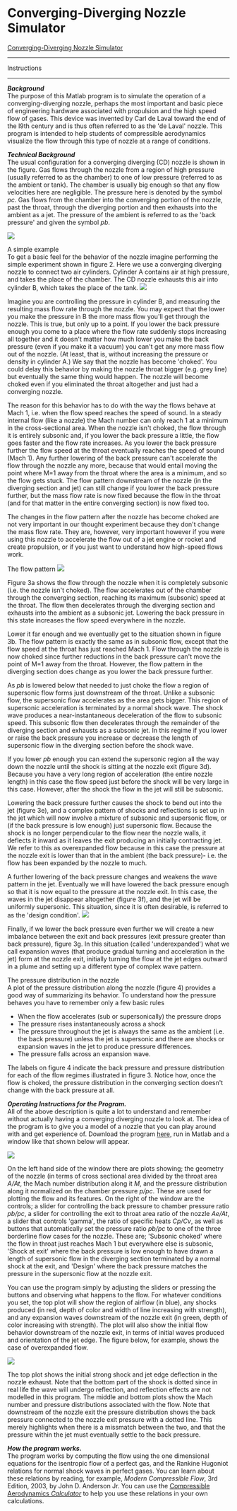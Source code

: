 # Converging-Diverging Nozzle Simulator
[Converging-Diverging Nozzle Simulator](https://devenport.aoe.vt.edu/aoe3114/CD%20Nozzle%20Sim/) 

 * * *

Instructions

* * *

**_Background_**  
The purpose of this Matlab program is to simulate the operation of a converging-diverging nozzle, perhaps the most important and basic piece of engineering hardware associated with propulsion and the high speed flow of gases. This device was invented by Carl de Laval toward the end of the l9th century and is thus often referred to as the 'de Laval' nozzle. This program is intended to help students of compressible aerodynamics visualize the flow through this type of nozzle at a range of conditions.

**_Technical Background_**  
The usual configuration for a converging diverging (CD) nozzle is shown in the figure. Gas flows through the nozzle from a region of high pressure (usually referred to as the chamber) to one of low pressure (referred to as the ambient or tank). The chamber is usually big enough so that any flow velocities here are negligible. The pressure here is denoted by the symbol _pc_. Gas flows from the chamber into the converging portion of the nozzle, past the throat, through the diverging portion and then exhausts into the ambient as a jet. The pressure of the ambient is referred to as the 'back pressure' and given the symbol _pb_.

![](https://github.com/ustczzh/MyClippings/blob/main/Images/2024-5-16%2017-47-37/2ce8acd3-0a1a-469e-b2d3-733de400cbc2.gif?raw=true)

A simple example  
To get a basic feel for the behavior of the nozzle imagine performing the simple experiment shown in figure 2. Here we use a converging diverging nozzle to connect two air cylinders. Cylinder A contains air at high pressure, and takes the place of the chamber. The CD nozzle exhausts this air into cylinder B, which takes the place of the tank. ![](https://github.com/ustczzh/MyClippings/blob/main/Images/2024-5-16%2017-47-37/b30299e0-b965-404c-87e0-c573cf0258dc.gif?raw=true)

Imagine you are controlling the pressure in cylinder B, and measuring the resulting mass flow rate through the nozzle. You may expect that the lower you make the pressure in B the more mass flow you'll get through the nozzle. This is true, but only up to a point. If you lower the back pressure enough you come to a place where the flow rate suddenly stops increasing all together and it doesn't matter how much lower you make the back pressure (even if you make it a vacuum) you can't get any more mass flow out of the nozzle. (At least, that is, without increasing the pressure or density in cylinder A.) We say that the nozzle has become 'choked'. You could delay this behavior by making the nozzle throat bigger (e.g. grey line) but eventually the same thing would happen. The nozzle will become choked even if you eliminated the throat altogether and just had a converging nozzle.

The reason for this behavior has to do with the way the flows behave at Mach 1, i.e. when the flow speed reaches the speed of sound. In a steady internal flow (like a nozzle) the Mach number can only reach 1 at a minimum in the cross-sectional area. When the nozzle isn't choked, the flow through it is entirely subsonic and, if you lower the back pressure a little, the flow goes faster and the flow rate increases. As you lower the back pressure further the flow speed at the throat eventually reaches the speed of sound (Mach 1). Any further lowering of the back pressure can't accelerate the flow through the nozzle any more, because that would entail moving the point where M=1 away from the throat where the area is a minimum, and so the flow gets stuck. The flow pattern downstream of the nozzle (in the diverging section and jet) can still change if you lower the back pressure further, but the mass flow rate is now fixed because the flow in the throat (and for that matter in the entire converging section) is now fixed too.

The changes in the flow pattern after the nozzle has become choked are not very important in our thought experiment because they don't change the mass flow rate. They are, however, very important however if you were using this nozzle to accelerate the flow out of a jet engine or rocket and create propulsion, or if you just want to understand how high-speed flows work.

The flow pattern ![](https://github.com/ustczzh/MyClippings/blob/main/Images/2024-5-16%2017-47-37/6df032a9-d575-44ba-abf2-e71e430122de.gif?raw=true)
  
Figure 3a shows the flow through the nozzle when it is completely subsonic (i.e. the nozzle isn't choked). The flow accelerates out of the chamber through the converging section, reaching its maximum (subsonic) speed at the throat. The flow then decelerates through the diverging section and exhausts into the ambient as a subsonic jet. Lowering the back pressure in this state increases the flow speed everywhere in the nozzle.

Lower it far enough and we eventually get to the situation shown in figure 3b. The flow pattern is exactly the same as in subsonic flow, except that the flow speed at the throat has just reached Mach 1. Flow through the nozzle is now choked since further reductions in the back pressure can't move the point of M=1 away from the throat. However, the flow pattern in the diverging section does change as you lower the back pressure further.

As _pb_ is lowered below that needed to just choke the flow a region of supersonic flow forms just downstream of the throat. Unlike a subsonic flow, the supersonic flow accelerates as the area gets bigger. This region of supersonic acceleration is terminated by a normal shock wave. The shock wave produces a near-instantaneous deceleration of the flow to subsonic speed. This subsonic flow then decelerates through the remainder of the diverging section and exhausts as a subsonic jet. In this regime if you lower or raise the back pressure you increase or decrease the length of supersonic flow in the diverging section before the shock wave.

If you lower _pb_ enough you can extend the supersonic region all the way down the nozzle until the shock is sitting at the nozzle exit (figure 3d). Because you have a very long region of acceleration (the entire nozzle length) in this case the flow speed just before the shock will be very large in this case. However, after the shock the flow in the jet will still be subsonic.

Lowering the back pressure further causes the shock to bend out into the jet (figure 3e), and a complex pattern of shocks and reflections is set up in the jet which will now involve a mixture of subsonic and supersonic flow, or (if the back pressure is low enough) just supersonic flow. Because the shock is no longer perpendicular to the flow near the nozzle walls, it deflects it inward as it leaves the exit producing an initially contracting jet. We refer to this as overexpanded flow because in this case the pressure at the nozzle exit is lower than that in the ambient (the back pressure)- i.e. the flow has been expanded by the nozzle to much.

A further lowering of the back pressure changes and weakens the wave pattern in the jet. Eventually we will have lowered the back pressure enough so that it is now equal to the pressure at the nozzle exit. In this case, the waves in the jet disappear altogether (figure 3f), and the jet will be uniformly supersonic. This situation, since it is often desirable, is referred to as the 'design condition'. ![](https://github.com/ustczzh/MyClippings/blob/main/Images/2024-5-16%2017-47-37/49c0820f-d4a0-4ded-8f55-ce111c30ab4a.gif?raw=true)

Finally, if we lower the back pressure even further we will create a new imbalance between the exit and back pressures (exit pressure greater than back pressure), figure 3g. In this situation (called 'underexpanded') what we call expansion waves (that produce gradual turning and acceleration in the jet) form at the nozzle exit, initially turning the flow at the jet edges outward in a plume and setting up a different type of complex wave pattern.

The pressure distribution in the nozzle  
A plot of the pressure distribution along the nozzle (figure 4) provides a good way of summarizing its behavior. To understand how the pressure behaves you have to remember only a few basic rules

*   When the flow accelerates (sub or supersonically) the pressure drops
*   The pressure rises instantaneously across a shock
*   The pressure throughout the jet is always the same as the ambient (i.e. the back pressure) unless the jet is supersonic and there are shocks or expansion waves in the jet to produce pressure differences.
*   The pressure falls across an expansion wave.

The labels on figure 4 indicate the back pressure and pressure distribution for each of the flow regimes illustrated in figure 3. Notice how, once the flow is choked, the pressure distribution in the converging section doesn't change with the back pressure at all.

**_Operating Instructions for the Program._**  
All of the above description is quite a lot to understand and remember without actually having a converging diverging nozzle to look at. The idea of the program is to give you a model of a nozzle that you can play around with and get experience of. Download the program [here](https://devenport.aoe.vt.edu/aoe3114/CD%20Nozzle%20Sim/CDN.m), run in Matlab and a window like that shown below will appear.

![](https://github.com/ustczzh/MyClippings/blob/main/Images/2024-5-16%2017-47-37/adf9b893-d00f-4325-b5b3-21b9cce5f865.jpeg?raw=true)

On the left hand side of the window there are plots showing; the geometry of the nozzle (in terms of cross sectional area divided by the throat area _A/At_, the Mach number distribution along it _M_, and the pressure distribution along it normalized on the chamber pressure _p/pc_. These are used for plotting the flow and its features. On the right of the window are the controls; a slider for controlling the back pressure to chamber pressure ratio _pb/pc_, a slider for controlling the exit to throat area ratio of the nozzle _Ae/At_, a slider that controls 'gamma', the ratio of specific heats _Cp/Cv_, as well as buttons that automatically set the pressure ratio _pb/pc_ to one of the three borderline flow cases for the nozzle. These are; 'Subsonic choked' where the flow in throat just reaches Mach 1 but everywhere else is subsonic, 'Shock at exit' where the back pressure is low enough to have drawn a length of supersonic flow in the diverging section terminated by a normal shock at the exit, and 'Design' where the back pressure matches the pressure in the supersonic flow at the nozzle exit.

You can use the program simply by adjusting the sliders or pressing the buttons and observing what happens to the flow. For whatever conditions you set, the top plot will show the region of airflow (in blue), any shocks produced (in red, depth of color and width of line increasing with strength), and any expansion waves downstream of the nozzle exit (in green, depth of color increasing with strength). The plot will also show the initial flow behavior downstream of the nozzle exit, in terms of initial waves produced and orientation of the jet edge. The figure below, for example, shows the case of overexpanded flow.

![](https://github.com/ustczzh/MyClippings/blob/main/Images/2024-5-16%2017-47-37/d5ccb9d2-fed7-479f-9305-107970ced13a.jpeg?raw=true)

The top plot shows the initial strong shock and jet edge deflection in the nozzle exhaust. Note that the bottom part of the shock is dotted since in real life the wave will undergo reflection, and reflection effects are not modelled in this program. The middle and bottom plots show the Mach number and pressure distributions associated with the flow. Note that downstream of the nozzle exit the pressure distribution shows the back pressure connected to the nozzle exit pressure with a dotted line. This merely highlights when there is a missmatch between the two, and that the pressure within the jet must eventually settle to the back pressure.

**_How the program works._**  
The program works by computing the flow using the one dimensional equations for the isentropic flow of a perfect gas, and the Rankine Hugoniot relations for normal shock waves in perfect gases. You can learn about these relations by reading, for example, _Modern Compressible Flow_, 3rd Edition, 2003, by John D. Anderson Jr. You can use the [Compressible Aerodynamics _Calculator_](http://www.dept.aoe.vt.edu/~devenpor/aoe3114/calc.html) to help you use these relations in your own calculations.